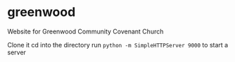 # greenwood
Website for Greenwood Community Covenant Church

Clone it
cd into the directory
run `python -m SimpleHTTPServer 9000` to start a server
